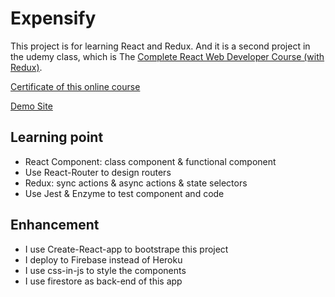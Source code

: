 # Expensify

This project is for learning React and Redux. And it is a second project in the udemy class, which is The [Complete React Web Developer Course (with Redux)](https://www.udemy.com/react-2nd-edition/).

[Certificate of this online course](http://ude.my/UC-J1RSJRO2)

[Demo Site](https://react-expensify-b763a.firebaseapp.com)

## Learning point
* React Component: class component & functional component
* Use React-Router to design routers
* Redux: sync actions & async actions & state selectors
* Use Jest & Enzyme to test component and code

## Enhancement
* I use Create-React-app to bootstrape this project
* I deploy to Firebase instead of Heroku
* I use css-in-js to style the components
* I use firestore as back-end of this app
